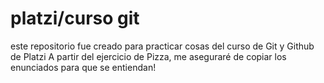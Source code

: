 # platzi/curso git
este repositorio fue creado para practicar cosas del curso de Git y Github de Platzi
A partir del ejercicio de Pizza, me aseguraré de copiar los enunciados para que se entiendan!
